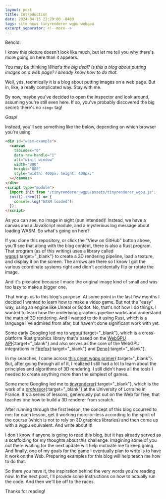 ```yaml
---
layout: post
title: Introduction
date: 2024-04-15 22:29:00 -0400
tags: site news tinyrenderer wgpu webgpu
excerpt_separator: <!--more-->
---
```


Behold:

<!-- markdownlint-disable html -->
<style>
    canvas {
        background-color: black;
        display: block;
        margin-left: auto;
        margin-right: auto;
    }
</style>
<div id="tr-wgpu-intro"></div>
<script type="module">
    import init from "{{'/assets/tr_wgpu_intro.js' | relative_url }}";
    init().then(() => {
        console.log("WASM loaded");
    });
</script>

I know this picture doesn't look like much, but let me tell you why there's more
going on here than it appears.

<!--more-->

You may be thinking _What's the big deal? Is this a blog about putting images on
a web page? I already know how to do that._

Well, yes, technically it is a blog about putting images on a web page. But in,
like, a really complicated way. Stay with me.

By now, maybe you've decided to open the inspector and look around, assuming
you're still even here. If so, you've probably discovered the big secret:
there's no `<img>` tag!

_Gasp!_

Instead, you'll see something like the below, depending on which browser you're
using.

```html
<div id="wasm-example">
  <canvas
    tabindex="0"
    data-raw-handle="1"
    alt="winit window"
    width="800"
    height="800"
    style="width: 400px; height: 400px;"
  ></canvas>
</div>
<script type="module">
  import init from "/tinyrenderer_wgpu/assets/tinyrenderer_wgpu.js";
  init().then(() => {
    console.log("WASM loaded");
  });
</script>
```

As you can see, no image in sight (pun intended)! Instead, we have a canvas and
a JavaScript module, and a mysterious log message about loading WASM. So what's
going on here?

If you clone this repository, or click the "View on GitHub" button above, you'll
see that along with the blog content, there is also a Rust program. That program
(as of this writing) uses a library called [wgpu]{:target="\_blank"} to create a
3D rendering pipeline, load a texture, and display it on the screen. The arrows
are there so I know I got the various coordinate systems right and didn't
accidentally flip or rotate the image.

And it's pixelated because I made the original image kind of small and was too
lazy to make a bigger one.

That brings us to this blog's purpose. At some point in the last few months I
decided I wanted to learn how to make a video game. But not the "easy" way,
using an engine like Unreal or Godot. No, that's not how I do things. I wanted
to learn how the underlying graphics pipeline works and understand the math of
3D rendering. And I wanted to do it using Rust, which is a language I've admired
from afar, but haven't done significant work with yet.

Some early Googling led me to [wgpu]{:target="\_blank"}, which is a
cross-platform Rust graphics library that's based on the [WebGPU
API][webgpu]{:target="\_blank"} and also serves as the core of the WebGPU
integrations in [Firefox][firefox]{:target="\_blank"} and
[Deno][deno]{:target="\_blank"}.

In my searches, I came across [this great wgpu
primer][learn-wgpu]{:target="\_blank"}. But, after going through all of it, I
realized I still had a lot to learn about the principles and algorithms of 3D
rendering. I still didn't have all the tools I needed to create anything more
than the simplest of games.

Some more Googling led me to [tinyrenderer]{:target="\_blank"}, which is the
work of a [professor]{:target="\_blank"} at the University of Lorraine in
France. It's a series of lessons, generously put out on the Web for free, that
teaches one how to build a 3D renderer from scratch.

After running through the first lesson, the concept of this blog occurred to me:
for each lesson, get it working more-or-less according to the spirit of the
course (which is not to rely on 3D graphics libraries) and then come up with a
wgpu equivalent. And write about it!

I don't know if anyone is going to read this blog, but it has already served as
a scaffolding for my thoughts about this challenge. Imagining some of you out
there waiting for the next update will help motivate me to keep going. And
finally, one of my goals for the game I eventually plan to write is to have it
work on the Web. Preparing examples for this blog will help teach me how to do
that.

So there you have it, the inspiration behind the very words you're reading now.
In the next post, I'll provide some instructions on how to actually run the
code. And then we'll be off to the races.

Thanks for reading!

[wgpu]: https://wgpu.rs
[webgpu]: https://github.com/gpuweb/gpuweb
[firefox]: https://www.mozilla.org/en-US/firefox/
[deno]: https://deno.com
[learn-wgpu]: https://sotrh.github.io/learn-wgpu/
[tinyrenderer]: https://github.com/ssloy/tinyrenderer
[professor]: https://members.loria.fr/DSokolov/
